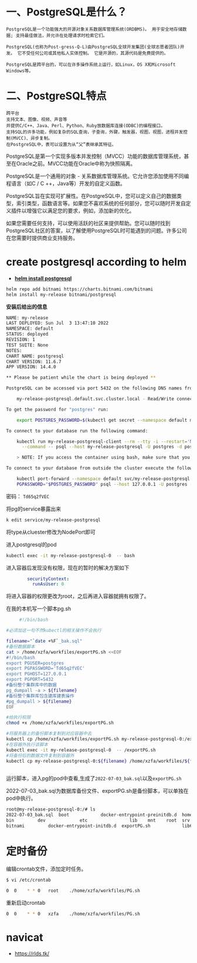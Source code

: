 
# 一、PostgreSQL是什么？
```
PostgreSQL是一个功能强大的开源对象关系数据库管理系统(ORDBMS)。 用于安全地存储数据; 支持最佳做法，并允许在处理请求时检索它们。

PostgreSQL(也称为Post-gress-Q-L)由PostgreSQL全球开发集团(全球志愿者团队)开发。 它不受任何公司或其他私人实体控制。 它是开源的，其源代码是免费提供的。

PostgreSQL是跨平台的，可以在许多操作系统上运行，如Linux，OS X和Microsoft Windows等。
```
 
# 二、PostgreSQL特点
```
跨平台
支持文本、图像、视频、声音等
并提供C/C++、Java、Perl、Python、Ruby放数据库连接(ODBC)的编程接口。
支持SQL的许多功能，例如复杂的SQL查询，子查询，外键，触发器，视图，视图，进程并发控制(MVCC)、异步复制。
在PostgreSQL中，表可以设置为从“父”表继承其特征。
```
PostgreSQL是第一个实现多版本并发控制（MVCC）功能的数据库管理系统，甚至在Oracle之前。MVCC功能在Oracle中称为快照隔离。

PostgreSQL是一个通用的对象 - 关系数据库管理系统。它允许您添加使用不同编程语言（如C / C ++，Java等）开发的自定义函数。

PostgreSQL旨在实现可扩展性。在PostgreSQL中，您可以定义自己的数据类型，索引类型，函数语言等。如果您不喜欢系统的任何部分，您可以随时开发自定义插件以增强它以满足您的要求，例如，添加新的优化。

如果您需要任何支持，可以使用活跃的社区来提供帮助。您可以随时找到PostgreSQL社区的答案，以了解使用PostgreSQL时可能遇到的问题。许多公司在您需要时提供商业支持服务。


# create postgresql according to helm

*  **[helm install postgresql](https://artifacthub.io/packages/helm/bitnami/postgresql)**
```sh
helm repo add bitnami https://charts.bitnami.com/bitnami
helm install my-release bitnami/postgresql
```

**安装后给出的信息**
```sh
NAME: my-release
LAST DEPLOYED: Sun Jul  3 13:47:10 2022
NAMESPACE: default
STATUS: deployed
REVISION: 1
TEST SUITE: None
NOTES:
CHART NAME: postgresql
CHART VERSION: 11.6.7
APP VERSION: 14.4.0

** Please be patient while the chart is being deployed **

PostgreSQL can be accessed via port 5432 on the following DNS names from within your cluster:

    my-release-postgresql.default.svc.cluster.local - Read/Write connection

To get the password for "postgres" run:

    export POSTGRES_PASSWORD=$(kubectl get secret --namespace default my-release-postgresql -o jsonpath="{.data.postgres-password}" | base64 -d)

To connect to your database run the following command:

    kubectl run my-release-postgresql-client --rm --tty -i --restart='Never' --namespace default --image docker.io/bitnami/postgresql:14.4.0-debian-11-r0 --env="PGPASSWORD=$POSTGRES_PASSWORD" \
      --command -- psql --host my-release-postgresql -U postgres -d postgres -p 5432

    > NOTE: If you access the container using bash, make sure that you execute "/opt/bitnami/scripts/postgresql/entrypoint.sh /bin/bash" in order to avoid the error "psql: local user with ID 1001} does not exist"

To connect to your database from outside the cluster execute the following commands:

    kubectl port-forward --namespace default svc/my-release-postgresql 5432:5432 &
    PGPASSWORD="$POSTGRES_PASSWORD" psql --host 127.0.0.1 -U postgres -d postgres -p 5432

```

密码：   `Td65q2fVEC`

将pg的service暴露出来
```sh
k edit service/my-release-postgresql
```
将type从cluester修改为NodePort即可

进入postgresql的pod
```sh
kubectl exec -it my-release-postgresql-0  -- bash
```

进入容器后发现没有权限，现在的暂时的解决方案如下
```yaml
        securityContext:
          runAsUser: 0
```
将进入容器的权限更改为root，之后再进入容器就拥有权限了。

在我的本机写一个脚本pg.sh
```sh
     #!/bin/bash

#必须加这一句不然kubectl的相关操作不会执行

filename="`date +%F`_bak.sql" 
#备份数据脚本
cat > /home/xzfa/workfiles/exportPG.sh <<EOF
#!/bin/bash
export PGUSER=postgres
export PGPASSWORD='Td65q2fVEC'
export PGHOST=127.0.0.1
export PGPORT=5432
#备份整个集群库中的数据
pg_dumpall -a > ${filename}
#备份整个集群库包含建库建表操作
#pg_dumpall > ${filename}
EOF

#给执行权限
chmod +x /home/xzfa/workfiles/exportPG.sh

#将服务器上的备份脚本复制到对应容器中去
kubectl cp /home/xzfa/workfiles/exportPG.sh my-release-postgresql-0:/exportPG.sh
#在容器外执行该脚本
kubectl exec -it my-release-postgresql-0  -- /exportPG.sh
#将备份后的数据文件复制到容器外
kubectl cp my-release-postgresql-0:${filename} /home/xzfa/workfiles/${filename}
                                                                          
```

运行脚本，进入pg的pod中查看,生成了`2022-07-03_bak.sql`以及`exportPG.sh`

2022-07-03_bak.sql为数据库备份文件、exportPG.sh是备份脚本，可以单独在pod中执行。
```sh
root@my-release-postgresql-0:/# ls
2022-07-03_bak.sql  boot			docker-entrypoint-preinitdb.d  home   media  proc  sbin  tmp
bin		    dev				etc			       lib    mnt    root  srv	 usr
bitnami		    docker-entrypoint-initdb.d	exportPG.sh		       lib64  opt    run   sys	 var
```



# 定时备份
编辑crontab文件，添加定时任务。
```sh
$ vi /etc/crontab

0  0    * * 0   root    ./home/xzfa/workfiles/PG.sh

```
重新启动crontab
```sh
0  0    * * 0   xzfa    ./home/xzfa/workfiles/PG.sh
```

























































# navicat
* https://rlds.tk/